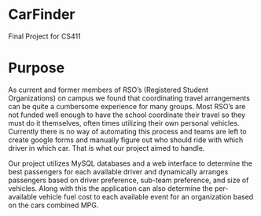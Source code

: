 # CarFinder
Final Project for CS411

# Purpose
As current and former members of RSO’s (Registered Student Organizations) on campus we found that coordinating travel arrangements can be quite a cumbersome experience for many groups. Most RSO’s are not funded well enough to have the school coordinate their travel so they must do it themselves, often times utilizing their own personal vehicles. Currently there is no way of automating this process and teams are left to create google forms and manually figure out who should ride with which driver in which car. That is what our project aimed to handle. 

Our project utilizes MySQL databases and a web interface to determine the best passengers for each available driver and dynamically arranges passengers based on driver preference, sub-team preference, and size of vehicles. Along with this the application can also determine the per-available vehicle fuel cost to each available event for an organization based on the cars combined MPG.
